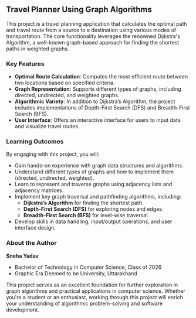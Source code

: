 ## Travel Planner Using Graph Algorithms

This project is a travel planning application that calculates the optimal path and travel route from a source to a destination using various modes of transportation. The core functionality leverages the renowned Dijkstra's Algorithm, a well-known graph-based approach for finding the shortest paths in weighted graphs.

### Key Features

- **Optimal Route Calculation**: Computes the most efficient route between two locations based on specified criteria.
- **Graph Representation**: Supports different types of graphs, including directed, undirected, and weighted graphs.
- **Algorithmic Variety**: In addition to Dijkstra’s Algorithm, the project includes implementations of Depth-First Search (DFS) and Breadth-First Search (BFS).
- **User Interface**: Offers an interactive interface for users to input data and visualize travel routes.

### Learning Outcomes

By engaging with this project, you will:

- Gain hands-on experience with graph data structures and algorithms.
- Understand different types of graphs and how to implement them (directed, undirected, weighted).
- Learn to represent and traverse graphs using adjacency lists and adjacency matrices.
- Implement key graph traversal and pathfinding algorithms, including:
  - **Dijkstra’s Algorithm** for finding the shortest path.
  - **Depth-First Search (DFS)** for exploring nodes and edges.
  - **Breadth-First Search (BFS)** for level-wise traversal.
- Develop skills in data handling, input/output operations, and user interface design.

### About the Author

**Sneha Yadav**

- Bachelor of Technology in Computer Science, Class of 2026
- Graphic Era Deemed to be University, Uttarakhand

This project serves as an excellent foundation for further exploration in graph algorithms and practical applications in computer science. Whether you're a student or an enthusiast, working through this project will enrich your understanding of algorithmic problem-solving and software development.

